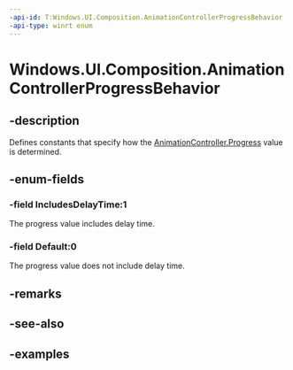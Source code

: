 ```yaml
---
-api-id: T:Windows.UI.Composition.AnimationControllerProgressBehavior
-api-type: winrt enum
---
```


<!-- Enumeration syntax.
public enum AnimationControllerProgressBehavior : int 
-->

# Windows.UI.Composition.AnimationControllerProgressBehavior

## -description

Defines constants that specify how the [AnimationController.Progress](animationcontroller_progress.md) value is determined.



## -enum-fields
### -field IncludesDelayTime:1

The progress value includes delay time.

### -field Default:0

The progress value does not include delay time.

## -remarks

## -see-also

## -examples
